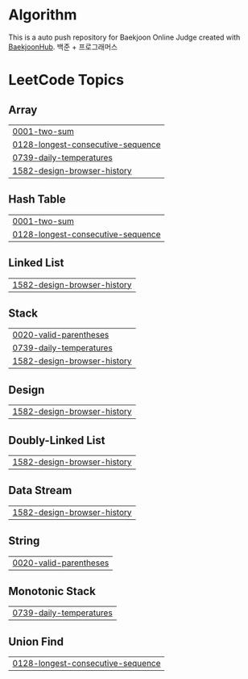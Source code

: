 # Algorithm
This is a auto push repository for Baekjoon Online Judge created with [BaekjoonHub](https://github.com/BaekjoonHub/BaekjoonHub).
백준 + 프로그래머스

<!---LeetCode Topics Start-->
# LeetCode Topics
## Array
|  |
| ------- |
| [0001-two-sum](https://github.com/Yajani/Algorithm/tree/master/0001-two-sum) |
| [0128-longest-consecutive-sequence](https://github.com/Yajani/Algorithm/tree/master/0128-longest-consecutive-sequence) |
| [0739-daily-temperatures](https://github.com/Yajani/Algorithm/tree/master/0739-daily-temperatures) |
| [1582-design-browser-history](https://github.com/Yajani/Algorithm/tree/master/1582-design-browser-history) |
## Hash Table
|  |
| ------- |
| [0001-two-sum](https://github.com/Yajani/Algorithm/tree/master/0001-two-sum) |
| [0128-longest-consecutive-sequence](https://github.com/Yajani/Algorithm/tree/master/0128-longest-consecutive-sequence) |
## Linked List
|  |
| ------- |
| [1582-design-browser-history](https://github.com/Yajani/Algorithm/tree/master/1582-design-browser-history) |
## Stack
|  |
| ------- |
| [0020-valid-parentheses](https://github.com/Yajani/Algorithm/tree/master/0020-valid-parentheses) |
| [0739-daily-temperatures](https://github.com/Yajani/Algorithm/tree/master/0739-daily-temperatures) |
| [1582-design-browser-history](https://github.com/Yajani/Algorithm/tree/master/1582-design-browser-history) |
## Design
|  |
| ------- |
| [1582-design-browser-history](https://github.com/Yajani/Algorithm/tree/master/1582-design-browser-history) |
## Doubly-Linked List
|  |
| ------- |
| [1582-design-browser-history](https://github.com/Yajani/Algorithm/tree/master/1582-design-browser-history) |
## Data Stream
|  |
| ------- |
| [1582-design-browser-history](https://github.com/Yajani/Algorithm/tree/master/1582-design-browser-history) |
## String
|  |
| ------- |
| [0020-valid-parentheses](https://github.com/Yajani/Algorithm/tree/master/0020-valid-parentheses) |
## Monotonic Stack
|  |
| ------- |
| [0739-daily-temperatures](https://github.com/Yajani/Algorithm/tree/master/0739-daily-temperatures) |
## Union Find
|  |
| ------- |
| [0128-longest-consecutive-sequence](https://github.com/Yajani/Algorithm/tree/master/0128-longest-consecutive-sequence) |
<!---LeetCode Topics End-->